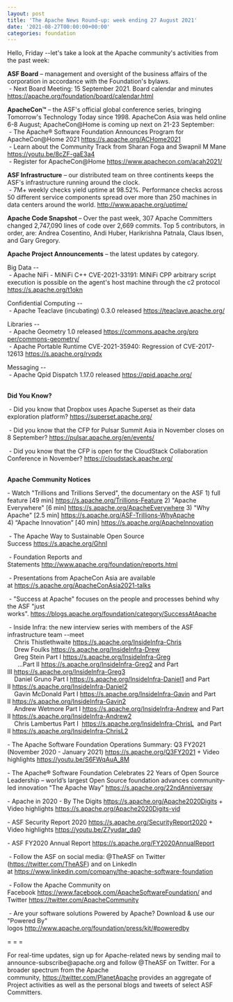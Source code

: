 ```yaml
---
layout: post
title: 'The Apache News Round-up: week ending 27 August 2021'
date: '2021-08-27T00:00:00+00:00'
categories: foundation
---
```

<p></p><p></p><p></p><p></p><p></p><p></p><p></p><p>Hello, Friday --let's take a look at the Apache community's activities from the past week:</p><p></p><p></p><p></p><p><span style="font-weight: 700;">ASF Board</span>&nbsp;– management and oversight of the business affairs of the corporation in accordance with the Foundation's bylaws.<br>&nbsp;- Next Board Meeting: 15 September 2021. Board calendar and minutes <a href="https://apache.org/foundation/board/calendar.html" target="_blank">https://apache.org/foundation/board/calendar.html</a></p><p></p><p><span style="font-weight: 700;">ApacheCon™</span>&nbsp;– the ASF's official global conference series, bringing Tomorrow's Technology Today since 1998. ApacheCon Asia was held online 6-8 August; ApacheCon@Home is coming up next on 21-23 September:<br>&nbsp;- The Apache® Software Foundation Announces Program for ApacheCon@Home 2021 <a href="https://s.apache.org/ACHome2021" rel="noreferrer" target="_blank" data-saferedirecturl="https://www.google.com/url?q=https://s.apache.org/ACHome2021&amp;source=gmail&amp;ust=1629464796524000&amp;usg=AFQjCNGokj3C2GJ8g64IBFk7UxFH9KlaAw">https://s.apache.org/ACHome202<wbr>1<br></a>&nbsp;- <span class="css-901oao css-16my406 r-poiln3 r-bcqeeo r-qvutc0">Learn about the Community Track from Sharan Foga and Swapnil M Mane </span><a href="https://youtu.be/8cZF-gaE3a4" target="_blank" data-saferedirecturl="https://www.google.com/url?q=https://youtu.be/8cZF-gaE3a4&amp;source=gmail&amp;ust=1630072353387000&amp;usg=AFQjCNHT6Jom17mWOHMP2WFmIUWDu-KG7w">https://youtu.be/8cZF-gaE3a4</a><br>&nbsp;- Register for ApacheCon@Home&nbsp;<a href="https://www.apachecon.com/acah2021/" target="_blank">https://www.apachecon.com/acah2021/</a><br></p><p><span style="font-weight: 700;">ASF Infrastructure</span>&nbsp;– our distributed team on three continents keeps the ASF's infrastructure running around the clock.<br>&nbsp;- 7M+ weekly checks yield uptime at 98.52%. Performance checks across 50 different service components spread over more than 250 machines in data centers around the world.&nbsp;<a href="http://www.apache.org/uptime/" target="_blank">http://www.apache.org/uptime/</a><br></p><p><span style="font-weight: 700;">Apache Code Snapshot&nbsp;</span>– Over the past week, 307 Apache Committers changed 2,747,090 lines of code over 2,669 commits. Top 5 contributors, in order, are: Andrea Cosentino, Andi Huber, Harikrishna Patnala, Claus Ibsen, and Gary Gregory. &nbsp;<span> </span>&nbsp;<span style="font-weight: 700;"> &nbsp; &nbsp; </span></p><p><span style="font-weight: 700;">Apache Project Announcements</span>&nbsp;– the latest updates by category.</p><p>Big Data --<br>
&nbsp;- Apache <span class="il">NiFi</span> - MiNiFi C++ CVE-2021-33191: MiNiFi CPP arbitrary script execution is possible on the agent's host machine through the c2 protocol <a href="https://s.apache.org/t1okn">https://s.apache.org/t1okn</a></p>Confidential Computing --<br>
&nbsp;- Apache <span class="il">Teaclave</span> (incubating) 0.3.0 released <a href="https://teaclave.apache.org/" rel="noreferrer" target="_blank" data-saferedirecturl="https://www.google.com/url?q=https://teaclave.apache.org/&amp;source=gmail&amp;ust=1630071601985000&amp;usg=AFQjCNHJxdIJVYAh9-x8blZBLLgpOyfKMQ">https://<span class="il">teaclave</span>.apache.org/</a><p></p><p>Libraries --<br>
&nbsp;- Apache <span class="il">Geometry</span> 1.0 released <a href="https://commons.apache.org/proper/commons-geometry/" rel="noreferrer" target="_blank" data-saferedirecturl="https://www.google.com/url?q=https://commons.apache.org/proper/commons-geometry/&amp;source=gmail&amp;ust=1630070977331000&amp;usg=AFQjCNGw-8ibN4t2S3YrS1UDZ7ZE4ROwzg">https://commons.apache.org/pro<wbr>per/commons-<span class="il">geometry</span>/</a><br>&nbsp;- Apache Portable Runtime CVE-2021-35940: Regression of CVE-2017-12613 <a href="https://s.apache.org/rvqdx">https://s.apache.org/rvqdx</a><br></p><p></p><p>Messaging --<br>
&nbsp;- Apache <span class="il">Qpid</span> Dispatch 1.17.0 released <a href="https://qpid.apache.org/" rel="noreferrer" target="_blank" data-saferedirecturl="https://www.google.com/url?q=https://qpid.apache.org/&amp;source=gmail&amp;ust=1630071149760000&amp;usg=AFQjCNHmqC2pDoNXU6PGnJEisU21NAjQnQ">https://<span class="il">qpid</span>.apache.org/</a></p><p><span style="font-weight: 700;"><br>Did You Know?</span><br></p><p></p><p>&nbsp;- Did you know that Dropbox uses Apache Superset as their data exploration platform? <a href="https://superset.apache.org/" target="_blank">https://superset.apache.org/</a>&nbsp;</p><p>&nbsp;- Did you know that the CFP for Pulsar Summit Asia in November closes on 8 September? <a href="https://pulsar.apache.org/en/events/" target="_blank">https://pulsar.apache.org/en/events/</a>&nbsp;</p><p>&nbsp;- Did you know that the CFP is open for the CloudStack Collaboration Conference in November? <a href="https://cloudstack.apache.org/" target="_blank">https://cloudstack.apache.org/</a>&nbsp;</p><p><span style="font-weight: 700;"><br>Apache Community Notices</span><br></p><p>- Watch "Trillions and Trillions Served", the documentary on the ASF 1) full feature [49 min] <a href="https://s.apache.org/Trillions-Feature" target="_blank">https://s.apache.org/Trillions-Feature</a> 2) "Apache Everywhere" [6 min] <a href="https://s.apache.org/ApacheEverywhere" target="_blank">https://s.apache.org/ApacheEverywhere</a><span style="background-color: rgb(255, 255, 255);"></span>&nbsp;3) "Why Apache" [2.5 min] <a href="https://s.apache.org/ASF-Trillions-WhyApache" target="_blank">https://s.apache.org/ASF-Trillions-WhyApache</a> 4)&nbsp;“Apache Innovation” [40 min] <a href="https://s.apache.org/ApacheInnovation" target="_blank">https://s.apache.org/ApacheInnovation</a> <br></p><p>&nbsp;- The Apache Way to Sustainable Open Source Success&nbsp;<a href="https://s.apache.org/GhnI" target="_blank">https://s.apache.org/GhnI</a><br></p><p>&nbsp;- Foundation Reports and Statements&nbsp;<a href="http://www.apache.org/foundation/reports.html" target="_blank">http://www.apache.org/foundation/reports.html</a><br></p><p>&nbsp;- Presentations from ApacheCon Asia are available at&nbsp;<a href="https://s.apache.org/ApacheConAsia2021-talks" target="_blank">https://s.apache.org/ApacheConAsia2021-talks</a></p><p>&nbsp;- "Success at Apache" focuses on the people and processes behind why the ASF "just works".&nbsp;<a href="https://blogs.apache.org/foundation/category/SuccessAtApache" target="_blank">https://blogs.apache.org/foundation/category/SuccessAtApache</a><br></p><div><p>&nbsp;- Inside Infra: the new interview series with members of the ASF infrastructure team --meet&nbsp;<br>&nbsp; &nbsp; Chris Thistlethwaite&nbsp;<a href="https://s.apache.org/InsideInfra-Chris" target="_blank">https://s.apache.org/InsideInfra-Chris</a><br>&nbsp; &nbsp; Drew Foulks&nbsp;<a href="https://s.apache.org/InsideInfra-Drew" rel="noreferrer" target="_blank" data-saferedirecturl="https://www.google.com/url?q=https://s.apache.org/InsideInfra-Drew&amp;source=gmail&amp;ust=1588339104628000&amp;usg=AFQjCNF9dVEn48pV7o9HBG14sP9uprU8Xw">https://s.apache.org/InsideInf<wbr>ra-Drew</a><br>&nbsp; &nbsp; Greg Stein Part I&nbsp;<a href="https://s.apache.org/InsideInfra-Greg" target="_blank">https://s.apache.org/InsideInfra-Greg</a><br>&nbsp; &nbsp; &nbsp; ...Part II&nbsp;<a href="https://s.apache.org/InsideInfra-Greg2" target="_blank">https://s.apache.org/InsideInfra-Greg2</a>&nbsp;and Part III&nbsp;<a href="https://s.apache.org/InsideInfra-Greg3" target="_blank">https://s.apache.org/InsideInfra-Greg3</a><br>&nbsp; &nbsp; Daniel Gruno Part I&nbsp;<a href="https://s.apache.org/InsideInfra-Daniel1" target="_blank">https://s.apache.org/InsideInfra-Daniel1</a>&nbsp;and Part II&nbsp;<a href="https://s.apache.org/InsideInfra-Daniel2" target="_blank">https://s.apache.org/InsideInfra-Daniel2</a><br>&nbsp;&nbsp;&nbsp; Gavin McDonald Part I&nbsp;<a href="https://s.apache.org/InsideInfra-Gavin" target="_blank">https://s.apache.org/InsideInfra-Gavin</a>&nbsp;and Part II&nbsp;<a href="https://s.apache.org/InsideInfra-Gavin2" target="_blank">https://s.apache.org/InsideInfra-Gavin2</a><br>&nbsp;&nbsp;&nbsp; Andrew Wetmore Part I&nbsp;<a href="https://s.apache.org/InsideInfra-Andrew" target="_blank">https://s.apache.org/InsideInfra-Andrew</a>&nbsp;and Part II&nbsp;<a href="https://s.apache.org/InsideInfra-Andrew2" target="_blank">https://s.apache.org/InsideInfra-Andrew2</a><br>&nbsp; &nbsp; Chris Lambertus Part I&nbsp;&nbsp;<a href="https://s.apache.org/InsideInfra-ChrisL" target="_blank">https://s.apache.org/InsideInfra-ChrisL</a>&nbsp; and Part II&nbsp;<a href="https://s.apache.org/InsideInfra-ChrisL2" target="_blank">https://s.apache.org/InsideInfra-ChrisL2</a></p></div><div><p>- The&nbsp;<span class="il">Apache</span>&nbsp;Software Foundation Operations Summary: Q3 FY2021 (November 2020 - January 2021)&nbsp;<a href="https://s.apache.org/Q3FY2021" target="_blank">https://s.apache.org/Q3FY2021</a>&nbsp;+ Video highlights&nbsp;<a href="https://youtu.be/S6FWqAuA_8M" target="_blank">https://youtu.be/S6FWqAuA_8M</a></p><p>- The&nbsp;<span class="il">Apache</span>® Software Foundation Celebrates 22 Years of Open Source Leadership – world’<span class="il">s</span>&nbsp;largest Open Source foundation advances community-led innovation "The<span class="il">&nbsp;Apache</span>&nbsp;Way"&nbsp;<a href="https://s.apache.org/22ndAnniversay" target="_blank">https://s.apache.org/22ndAnniversay</a></p><p>- Apache in 2020 - By The Digits&nbsp;<font color="#337ab7"><a href="https://s.apache.org/Apache2020Digits" target="_blank">https://s.apache.org/Apache2020Digits</a>&nbsp;</font>+ Video highlights&nbsp;<a href="https://s.apache.org/Apache2020Digits-vid" target="_blank" style="background-color: rgb(255, 255, 255);">https://s.apache.org/Apache2020Digits-vid</a><br></p><p>- ASF Security Report 2020&nbsp;<a href="https://s.apache.org/SecurityReport2020" target="_blank">https://s.apache.org/SecurityReport2020</a>&nbsp;+ Video highlights&nbsp;<a href="https://youtu.be/Z7yudar_da0" rel="noreferrer" target="_blank" data-saferedirecturl="https://www.google.com/url?q=https://youtu.be/Z7yudar_da0&amp;source=gmail&amp;ust=1614320952600000&amp;usg=AFQjCNGAfKh6FsJX7CJ5hQqcOInb2wpTdg">https://youtu.be/Z7yudar_da0</a></p><p>- ASF FY2020 Annual Report&nbsp;<a href="https://s.apache.org/FY2020AnnualReport" target="_blank">https://s.apache.org/FY2020AnnualReport</a><br></p><p>&nbsp;- Follow the ASF on social media: @TheASF on Twitter (<a href="https://twitter.com/TheASF" style="background-color: rgb(255, 255, 255);">https://twitter.com/TheASF</a>) and on LinkedIn at&nbsp;<a href="https://www.linkedin.com/company/the-apache-software-foundation" style="background-color: rgb(255, 255, 255);">https://www.linkedin.com/company/the-apache-software-foundation</a><br></p><p>&nbsp;- Follow the Apache Community on Facebook&nbsp;<a href="https://www.facebook.com/ApacheSoftwareFoundation/" target="_blank">https://www.facebook.com/ApacheSoftwareFoundation/</a>&nbsp;and Twitter&nbsp;<a href="https://twitter.com/ApacheCommunity">https://twitter.com/ApacheCommunity</a></p></div><div>&nbsp;- Are your software solutions Powered by Apache? Download &amp; use our "Powered By" logos&nbsp;<a href="http://www.apache.org/foundation/press/kit/#poweredby" target="_blank">http://www.apache.org/foundation/press/kit/#poweredby</a><br></div><p><span class="LrzXr"></span><span class="LrzXr"></span></p><div><p>= = =</p><p>For real-time updates, sign up for Apache-related news by sending mail to announce-subscribe@apache.org and follow @TheASF on Twitter. For a broader spectrum from the Apache community,&nbsp;<a href="https://twitter.com/PlanetApache">https://twitter.com/PlanetApache</a>&nbsp;provides an aggregate of Project activities as well as the personal blogs and tweets of select ASF Committers.</p></div><p></p><p><br></p><p></p><p></p>
